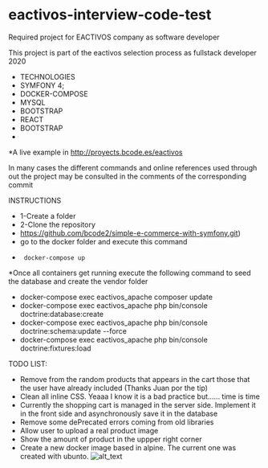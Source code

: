 # eactivos-interview-code-test
Required project for EACTIVOS company as software developer

This project is part  of the eactivos selection process as  fullstack developer 2020 
* TECHNOLOGIES
 * SYMFONY 4;
 * DOCKER-COMPOSE
 * MYSQL 
 * BOOTSTRAP
 * REACT
 * BOOTSTRAP
 *
 *A live example  in http://proyects.bcode.es/eactivos

In many  cases the  different  commands and  online   references  used  through out the project may be consulted  in the  comments of the corresponding commit

INSTRUCTIONS
* 1-Create a folder
* 2-Clone the repository 
* https://github.com/bcode2/simple-e-commerce-with-symfony.git)
* go to  the docker folder   and  execute this command
*      docker-compose up 
*Once  all containers  get  running execute the  following command to  seed  the  database and create the vendor  folder

* docker-compose exec eactivos_apache composer update
* docker-compose exec eactivos_apache php bin/console doctrine:database:create
* docker-compose exec eactivos_apache php bin/console doctrine:schema:update --force
* docker-compose exec eactivos_apache php bin/console doctrine:fixtures:load


TODO LIST:
* Remove   from the  random   products that appears in the cart those  that the  user  have already included (Thanks Juan por the tip)
* Clean   all  inline CSS. Yeaaa I know  it is a bad  practice but...... time  is time
* Currently  the   shopping cart  is managed  in the server side. Implement it in the  front side and asynchronously  save it in the database
* Remove  some  dePrecated  errors  coming from   old libraries
* Allow user to upload a  real product image
* Show the  amount  of  product   in the  uppper   right  corner
* Create  a  new  docker  image  based in alpine. The current one was created  with  ubunto.
![alt_text](https://github.com/bcode2/simple-e-commerce-with-symfony/blob/master/project.png)


